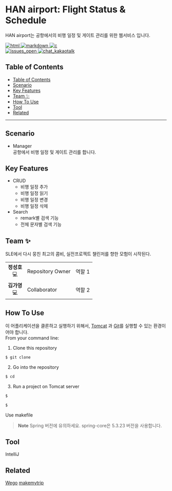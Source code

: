 # HAN airport: Flight Status & Schedule
<p>
HAN airport는 공항에서의 비행 일정 및 게이트 관리를 위한 웹서비스 입니다. 
</p>

<p>
    <a href="https://developer.mozilla.org/en-US/docs/Web/HTML" target="_blank">
        <img src="https://img.shields.io/badge/framework-white?style=flat&logo=spring&logoColor=6DB33F" alt="html"/>
    </a>
    <a href="https://www.markdownguide.org/basic-syntax/" target="_blank">
        <img src="https://img.shields.io/badge/-markdown-white?style=flat&logo=markdown&logoColor=black" alt="markdown"/>
    </a>
    <a href="https://devdocs.io/c/" target="_blank">
        <img src="https://img.shields.io/badge/build-white?style=flat&logo=apachemaven&logoColor=C71A36" alt="c"/>
    </a> 
    <br />
    <a href="https://github.com/greenyeast/23-OSS-airline-ticket/issues" target="_blank">
        <img src="https://img.shields.io/badge/issues-2%20open-blue" alt="issues_open">
    </a>
    <a href="https://www.kakaocorp.com/page/service/service/KakaoTalk" target="_blank">
        <img src="https://img.shields.io/badge/chat-Kakaotalk-blue" alt="chat_kakaotalk">
    </a>
</p>


## Table of Contents
- [Table of Contents](#table-of-contents)
- [Scenario](#scenario)
- [Key Features](#key-features)
- [Team ✨](#team-)
- [How To Use](#how-to-use)
- [Tool](#tool)
- [Related](#related)

---------------- 

## Scenario
- Manager <br/>
  공항에서 비행 일정 및 게이트 관리를 합니다.


## Key Features
* CRUD
    - 비행 일정 추가
    - 비행 일정 읽기
    - 비행 일정 변경
    - 비행 일정 삭제
* Search
    - remark별 검색 기능
    - 전체 문자별 검색 기능


## Team ✨
SLE에서 다시 뭉친 최고의 콤비, 실전프로젝트 챌린저를 향한 모험이 시작된다.

<table style="border-collapse: collapse;">
    <tr>
        <td align="center">
        <b>정성호</b></a><br />💻
        <td>Repository Owner</td>
        <td>역할 1</td>
        </td>
    </tr>
    <tr>
        <td align="center">
        <b>김가영</b></a><br />💻
        <td>Collaborator</td>
        <td>역할 2</td>
        </td>
    </tr>
</table>


## How To Use
이 어플리케이션을 클론하고 실행하기 위해서, [Tomcat](https://tomcat.apache.org/download-90.cgi) 과 [Git](https://git-scm.com/downloads)를 실행할 수 있는 환경이어야 합니다.<br />
From your command line:

1. Clone this repository
```bash
$ git clone 
```
2. Go into the repository
```bash
$ cd 
```
3. Run a project on Tomcat server
```bash
$ 
```
```bash
$ 
```

Use makefile <br/>

> **Note**
> Spring 버전에 유의하세요. spring-core은 5.3.23 버전을 사용합니다.


## Tool
IntelliJ


## Related
[Wego](https://www.wego.co.kr/en/schedules)
[makemytrip](https://www.makemytrip.com/flights/flight-schedule.htm)
